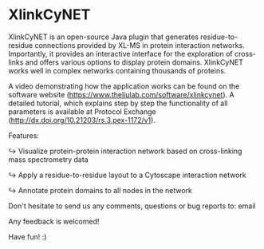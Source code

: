 # XlinkCyNET

XlinkCyNET is an open-source Java plugin that generates residue-to-residue connections provided by XL-MS in protein interaction networks. Importantly, it provides an interactive interface for the exploration of cross-links and offers various options to display protein domains. XlinkCyNET works well in complex networks containing thousands of proteins.

A video demonstrating how the application works can be found on the software website (https://www.theliulab.com/software/xlinkcynet).
A detailed tutorial, which explains step by step the functionality of all parameters is available at Protocol Exchange (http://dx.doi.org/10.21203/rs.3.pex-1172/v1).

Features:

↪ Visualize protein-protein interaction network based on cross-linking mass spectrometry data

↪ Apply a residue-to-residue layout to a Cytoscape interaction network

↪ Annotate protein domains to all nodes in the network

Don't hesitate to send us any comments, questions or bug reports to: email

Any feedback is welcomed!

Have fun! :)
